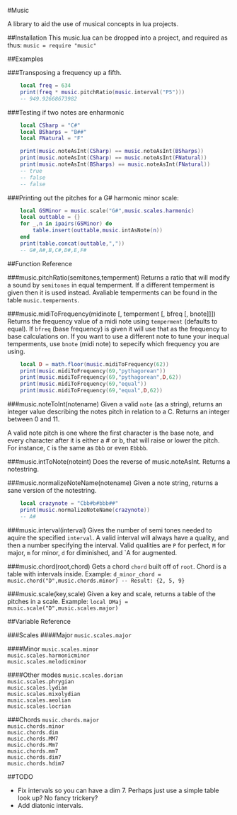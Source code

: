 #Music

A library to aid the use of musical concepts in lua projects.


##Installation
This music.lua can be dropped into a project, and required as thus:
`music = require "music"`

##Examples

###Transposing a frequency up a fifth.
```lua
    local freq = 634
    print(freq * music.pitchRatio(music.interval("P5")))
    -- 949.92668673982
```

###Testing if two notes are enharmonic
```lua
    local CSharp = "C#"
    local BSharps = "B##"
    local FNatural = "F"

    print(music.noteAsInt(CSharp) == music.noteAsInt(BSharps))
    print(music.noteAsInt(CSharp) == music.noteAsInt(FNatural))
    print(music.noteAsInt(BSharps) == music.noteAsInt(FNatural))
    -- true
    -- false
    -- false
```

###Printing out the pitches for a G# harmonic minor scale:
```lua
    local GSMinor = music.scale("G#",music.scales.harmonic)
    local outtable = {}
    for _,n in ipairs(GSMinor) do
        table.insert(outtable,music.intAsNote(n))
    end
    print(table.concat(outtable,","))
    -- G#,A#,B,C#,D#,E,F#
```

##Function Reference

###music.pitchRatio(semitones,temperment)
Returns a ratio that will modify a sound by `semitones` in equal temperment. If
a different temperment is given then it is used instead. Avaliable temperments
can be found in the table `music.temperments`.

###music.midiToFrequency(midinote [, temperment [, bfreq [, bnote]]])
Returns the frequency value of a midi note using `temperment` (defaults to
equal). If `bfreq` (base frequency) is given it will use that as the frequency
to base calculations on. If you want to use a different note to tune your inequal
temperments, use `bnote` (midi note) to sepecify which frequency you are using.
```lua
    local D = math.floor(music.midiToFrequency(62))
    print(music.midiToFrequency(69,"pythagorean"))
    print(music.midiToFrequency(69,"pythagorean",D,62))
    print(music.midiToFrequency(69,"equal"))
    print(music.midiToFrequency(69,"equal",D,62))
```


###music.noteToInt(notename)
Given a valid `note` (as a string), returns an integer value describing the notes
pitch in relation to a C. Returns an integer between 0 and 11.

A valid note pitch is one where the first character is the base note, and every
character after it is either a # or b, that will raise or lower the pitch. For
instance, `C` is the same as `Dbb` or even `Ebbbb`.

###music.intToNote(noteint)
Does the reverse of music.noteAsInt. Returns a notestring.

###music.normalizeNoteName(notename)
Given a note string, returns a sane version of the notestring.
```lua
    local crazynote = "Cbb#b#bbb##"
    print(music.normalizeNoteName(crazynote))
    -- A#
```

###music.interval(interval)
Gives the number of semi tones needed to aquire the specified `interval`. A
valid interval will always have a quality, and then a number specifying the
interval. Valid qualities are `P` for perfect, `M` for major, `m` for minor, `d`
for diminished, and `A for augmented.

###music.chord(root,chord)
Gets a chord `chord` built off of `root`. Chord is a table with intervals inside.
Example:
`d_minor_chord = music.chord("D",music.chords.minor) -- Result: {2, 5, 9}`


###music.scale(key,scale)
Given a key and scale, returns a table of the pitches in a scale. Example:
`local DMaj = music.scale("D",music.scales.major)`


##Variable Reference

###Scales
####Major
`music.scales.major`  

####Minor
`music.scales.minor`  
`music.scales.harmonicminor`  
`music.scales.melodicminor`  

####Other modes
`music.scales.dorian`  
`music.scales.phrygian`  
`music.scales.lydian`  
`music.scales.mixolydian`  
`music.scales.aeolian`  
`music.scales.locrian`  

###Chords
`music.chords.major`  
`music.chords.minor`  
`music.chords.dim`  
`music.chords.MM7`  
`music.chords.Mm7`  
`music.chords.mm7`  
`music.chords.dim7`  
`music.chords.hdim7`  

##TODO
* Fix intervals so you can have a dim 7. Perhaps just use a simple table look up?
  No fancy trickery?
* Add diatonic intervals.
